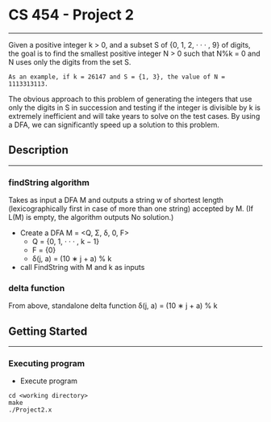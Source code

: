 # CS 454 - Project 2

---
Given a positive integer k > 0, and a subset S of {0, 1, 2, · · · , 9} of digits, the goal is to find
the smallest positive integer N > 0 such that N%k = 0 and N uses only the digits from the
set S. 

    As an example, if k = 26147 and S = {1, 3}, the value of N = 1113313113. 

The obvious approach to this problem of generating the integers that use only the digits in S in succession
and testing if the integer is divisible by k is extremely inefficient and will take years to solve
on the test cases. By using a DFA, we can significantly speed up a solution to this problem.

## Description

---
### findString algorithm
Takes as input a DFA M and outputs a string w 
of shortest length (lexicographically first in case of more than one string) 
accepted by M. (If L(M) is empty, the algorithm outputs No solution.)
* Create a DFA M = <Q, Σ, δ, 0, F>
  * Q = {0, 1, · · · , k − 1}
  * F = {0}
  * δ(j, a) = (10 ∗ j + a) % k 
* call FindString with M and k as inputs

### delta function
From above, standalone delta function δ(j, a) = (10 ∗ j + a) % k

## Getting Started

---
### Executing program

* Execute program
```
cd <working directory>
make
./Project2.x
```
